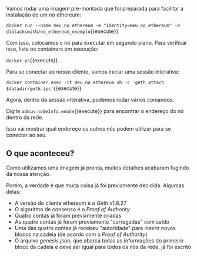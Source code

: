 Vamos rodar uma imagem pré-montada que foi preparada para facilitar a instalação de um nó ethereum:

`docker run --name meu_no_ethereum -e "identity=meu_no_ethereum" -d diblacksmith/no_ethereum_exemplo`{{execute}}

Com isso, colocamos o nó para executar em segundo plano. Para verificar isso, liste os containers em execução:

`docker ps`{{execute}}

Para se conectar ao nosso cliente, vamos iniciar uma sessão interativa:

`docker container exec -it meu_no_ethereum sh -c 'geth attach $datadir/geth.ipc'`{{execute}}

Agora, dentro da sessão interativa, podemos rodar vários comandos.

Digite `admin.nodeInfo.enode`{{execute}} para encontrar o endereço do nó dentro da rede.

Isso vai mostrar qual endereço os outros nós podem utilizar para se conectar ao seu.

## O que aconteceu?

Como utilizamos uma imagem já pronta, muitos detalhes acabaram fugindo da nossa atenção.

Porém, a verdade é que muita coisa já foi previamente decidida. Algumas delas:
- A versão do cliente ethereum é o _Geth_ v1.8.27
- O algoritmo de consenso é o _Proof of Authority_
- Quatro contas já foram previamente criadas
- As quatro contas já foram previamente "carregadas" com saldo
- Uma das quatro contas já recebeu "autoridade" para inserir novos blocos na cadeia (de acordo com o _Proof of Authority_)
- O arquivo _genesis.json_, que abarca todas as informações do primeiro bloco da cadeia e deve ser igual para todos os nós da rede, já foi escrito